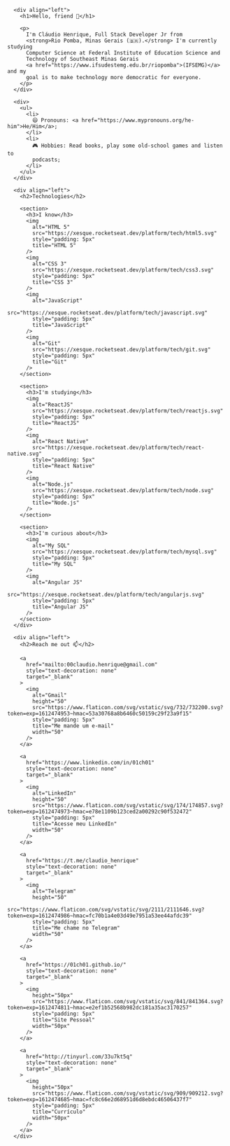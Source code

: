       <div align="left">
        <h1>Hello, friend 👋</h1>

        <p>
          I'm Cláudio Henrique, Full Stack Developer Jr from
          <strong>Rio Pomba, Minas Gerais (🇧🇷).</strong> I'm currently studying
          Computer Science at Federal Institute of Education Science and
          Technology of Southeast Minas Gerais
          <a href="https://www.ifsudestemg.edu.br/riopomba">(IFSEMG)</a> and my
          goal is to make technology more democratic for everyone.
        </p>
      </div>

      <div>
        <ul>
          <li>
            😄 Pronouns: <a href="https://www.mypronouns.org/he-him">He/Him</a>;
          </li>
          <li>
            🎮 Hobbies: Read books, play some old-school games and listen to
            podcasts;
          </li>
        </ul>
      </div>

      <div align="left">
        <h2>Technologies</h2>

        <section>
          <h3>I know</h3>
          <img
            alt="HTML 5"
            src="https://xesque.rocketseat.dev/platform/tech/html5.svg"
            style="padding: 5px"
            title="HTML 5"
          />
          <img
            alt="CSS 3"
            src="https://xesque.rocketseat.dev/platform/tech/css3.svg"
            style="padding: 5px"
            title="CSS 3"
          />
          <img
            alt="JavaScript"
            src="https://xesque.rocketseat.dev/platform/tech/javascript.svg"
            style="padding: 5px"
            title="JavaScript"
          />
          <img
            alt="Git"
            src="https://xesque.rocketseat.dev/platform/tech/git.svg"
            style="padding: 5px"
            title="Git"
          />
        </section>

        <section>
          <h3>I'm studying</h3>
          <img
            alt="ReactJS"
            src="https://xesque.rocketseat.dev/platform/tech/reactjs.svg"
            style="padding: 5px"
            title="ReactJS"
          />
          <img
            alt="React Native"
            src="https://xesque.rocketseat.dev/platform/tech/react-native.svg"
            style="padding: 5px"
            title="React Native"
          />
          <img
            alt="Node.js"
            src="https://xesque.rocketseat.dev/platform/tech/node.svg"
            style="padding: 5px"
            title="Node.js"
          />
        </section>

        <section>
          <h3>I'm curious about</h3>
          <img
            alt="My SQL"
            src="https://xesque.rocketseat.dev/platform/tech/mysql.svg"
            style="padding: 5px"
            title="My SQL"
          />
          <img
            alt="Angular JS"
            src="https://xesque.rocketseat.dev/platform/tech/angularjs.svg"
            style="padding: 5px"
            title="Angular JS"
          />
        </section>
      </div>

      <div align="left">
        <h2>Reach me out 📫</h2>

        <a
          href="mailto:00claudio.henrique@gmail.com"
          style="text-decoration: none"
          target="_blank"
        >
          <img
            alt="Gmail"
            height="50"
            src="https://www.flaticon.com/svg/vstatic/svg/732/732200.svg?token=exp=1612474953~hmac=53a30768a8b6460c50159c29f23a9f15"
            style="padding: 5px"
            title="Me mande um e-mail"
            width="50"
          />
        </a>

        <a
          href="https://www.linkedin.com/in/01ch01"
          style="text-decoration: none"
          target="_blank"
        >
          <img
            alt="LinkedIn"
            height="50"
            src="https://www.flaticon.com/svg/vstatic/svg/174/174857.svg?token=exp=1612474973~hmac=e78e1109b123ced2a00292c90f532472"
            style="padding: 5px"
            title="Acesse meu LinkedIn"
            width="50"
          />
        </a>

        <a
          href="https://t.me/claudio_henrique"
          style="text-decoration: none"
          target="_blank"
        >
          <img
            alt="Telegram"
            height="50"
            src="https://www.flaticon.com/svg/vstatic/svg/2111/2111646.svg?token=exp=1612474986~hmac=fc70b1a4e03d49e7951a53ee44afdc39"
            style="padding: 5px"
            title="Me chame no Telegram"
            width="50"
          />
        </a>

        <a
          href="https://01ch01.github.io/"
          style="text-decoration: none"
          target="_blank"
        >
          <img
            height="50px"
            src="https://www.flaticon.com/svg/vstatic/svg/841/841364.svg?token=exp=1612474811~hmac=e2ef1b52568b982dc181a35ac3170257"
            style="padding: 5px"
            title="Site Pessoal"
            width="50px"
          />
        </a>

        <a
          href="http://tinyurl.com/33u7kt5q"
          style="text-decoration: none"
          target="_blank"
        >
          <img
            height="50px"
            src="https://www.flaticon.com/svg/vstatic/svg/909/909212.svg?token=exp=1612474685~hmac=fc8c66e2d68951d6d8ebdc46506437f7"
            style="padding: 5px"
            title="Currículo"
            width="50px"
          />
        </a>
      </div>
  

